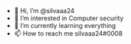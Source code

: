 - 👋 Hi, I’m @silvaaa24
- 👀 I’m interested in Computer security
- 🌱 I’m currently learning everything
- 📫 How to reach me silvaaa24#0008


